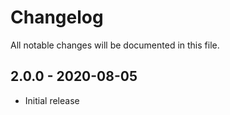 # Changelog

All notable changes will be documented in this file.

## 2.0.0 - 2020-08-05

- Initial release

